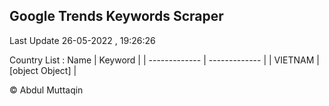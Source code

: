 

## Google Trends Keywords Scraper 
 
Last Update 26-05-2022 , 19:26:26

Country List :
 Name  | Keyword |
| ------------- | ------------- |
| VIETNAM | [object Object] |



© Abdul Muttaqin 
